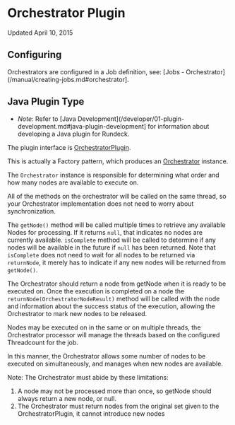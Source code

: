 # Orchestrator Plugin

Updated April 10, 2015

## Configuring

Orchestrators are configured in a Job definition, see: [Jobs - Orchestrator](/manual/creating-jobs.md#orchestrator].

## Java Plugin Type

- _Note_: Refer to [Java Development](/developer/01-plugin-development.md#java-plugin-development] for information about developing a Java plugin for Rundeck.

The plugin interface is [OrchestratorPlugin](${javadocbase}/com/dtolabs/rundeck/plugins/orchestrator/OrchestratorPlugin.html).

This is actually a Factory pattern, which produces an [Orchestrator](${javadocbase}/com/dtolabs/rundeck/plugins/orchestrator/Orchestrator.html) instance.

The `Orchestrator` instance is responsible for determining what order and how many nodes are available to execute on.

All of the methods on the orchestrator will be called on the same thread,
so your Orchestrator implementation does not need to worry about synchronization.

The `getNode()` method will be called multiple times to retrieve any available Nodes for processing.
If it returns `null`, that indicates no nodes are currently available.
`isComplete` method will be called to determine if any nodes will be available in the future if `null` has been returned.
Note that `isComplete` does not need to wait for all nodes to be returned via `returnNode`,
it merely has to indicate if any new nodes will be returned from `getNode()`.

The Orchestrator should return a node from getNode when it is ready to be executed on.
Once the execution is completed on a node the `returnNode(OrchestratorNodeResult)` method will be called with the node and information about the success status of the execution,
allowing the Orchestrator to mark new nodes to be released.

Nodes may be executed on in the same or on multiple threads,
the Orchestrator processor will manage the threads based on the configured Threadcount for the job.

In this manner, the Orchestrator allows some number of nodes to be executed on simultaneously, and manages
when new nodes are available.

Note: The Orchestrator must abide by these limitations:

1. A node may not be processed more than once, so getNode should always return a new node, or null.
2. The Orchestrator must return nodes from the original set given to the OrchestratorPlugin, it cannot introduce new nodes
